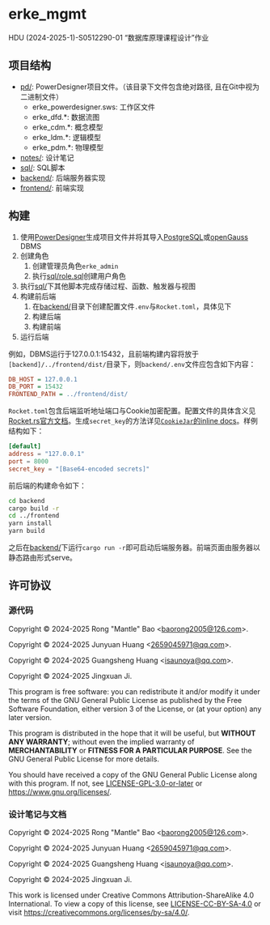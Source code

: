 # erke_mgmt

HDU (2024-2025-1)-S0512290-01 “数据库原理课程设计”作业

## 项目结构

* [pd/](pd/): PowerDesigner项目文件。（该目录下文件包含绝对路径, 且在Git中视为二进制文件）
  * erke_powerdesigner.sws: 工作区文件
  * erke_dfd.*: 数据流图
  * erke_cdm.*: 概念模型
  * erke_ldm.*: 逻辑模型
  * erke_pdm.*: 物理模型
* [notes/](notes/): 设计笔记
* [sql/](sql/): SQL脚本
* [backend/](backend/): 后端服务器实现
* [frontend/](frontend/): 前端实现

## 构建

1. 使用[PowerDesigner](https://www.powerdesigner.biz/)生成项目文件并将其导入[PostgreSQL](https://www.postgresql.org/)或[openGauss](https://opengauss.org/zh/) DBMS
2. 创建角色
   1. 创建管理员角色`erke_admin`
   2. 执行[sql/role.sql](sql/role.sql)创建用户角色
3. 执行[sql/](sql/)下其他脚本完成存储过程、函数、触发器与视图
4. 构建前后端
   1. 在[backend/](backend/)目录下创建配置文件`.env`与`Rocket.toml`，具体见下
   2. 构建后端
   3. 构建前端
5. 运行后端

例如，DBMS运行于127.0.0.1:15432，且前端构建内容将放于`[backend]/../frontend/dist/`目录下，则`backend/.env`文件应包含如下内容：

```ini
DB_HOST = 127.0.0.1
DB_PORT = 15432
FRONTEND_PATH = ../frontend/dist/
```

`Rocket.toml`包含后端监听地址端口与Cookie加密配置。配置文件的具体含义见[Rocket.rs官方文档](https://rocket.rs/guide/v0.5/configuration/)。生成`secret_key`的方法详见[`CookieJar`的inline docs](https://api.rocket.rs/v0.5/rocket/http/struct.CookieJar#encryption-key)。样例结构如下：

```toml
[default]
address = "127.0.0.1"
port = 8000
secret_key = "[Base64-encoded secrets]"
```

前后端的构建命令如下：

```sh
cd backend
cargo build -r
cd ../frontend
yarn install
yarn build
```

之后在[backend/](backend/)下运行`cargo run -r`即可启动后端服务器。前端页面由服务器以静态路由形式serve。

## 许可协议

### 源代码

Copyright &copy; 2024-2025 Rong "Mantle" Bao <<baorong2005@126.com>>.

Copyright &copy; 2024-2025 Junyuan Huang <<2659045971@qq.com>>.

Copyright &copy; 2024-2025 Guangsheng Huang <<isaunoya@qq.com>>.

Copyright &copy; 2024-2025 Jingxuan Ji.

This program is free software: you can redistribute it and/or modify it under the terms of the GNU General Public License as published by the Free Software Foundation, either version 3 of the License, or (at your option) any later version.

This program is distributed in the hope that it will be useful, but **WITHOUT ANY WARRANTY**; without even the implied warranty of **MERCHANTABILITY** or **FITNESS FOR A PARTICULAR PURPOSE**. See the GNU General Public License for more details.

You should have received a copy of the GNU General Public License along with this program. If not, see [LICENSE-GPL-3.0-or-later](LICENSE-GPL-3.0-or-later) or <https://www.gnu.org/licenses/>.

### 设计笔记与文档

Copyright &copy; 2024-2025 Rong "Mantle" Bao <<baorong2005@126.com>>.

Copyright &copy; 2024-2025 Junyuan Huang <<2659045971@qq.com>>.

Copyright &copy; 2024-2025 Guangsheng Huang <<isaunoya@qq.com>>.

Copyright &copy; 2024-2025 Jingxuan Ji.

This work is licensed under Creative Commons Attribution-ShareAlike 4.0 International. To view a copy of this license, see [LICENSE-CC-BY-SA-4.0](LICENSE-CC-BY-SA-4.0) or visit <https://creativecommons.org/licenses/by-sa/4.0/>.
